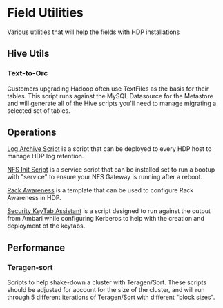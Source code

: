 # Field Utilities

Various utilities that will help the fields with HDP installations

## Hive Utils

### Text-to-Orc

Customers upgrading Hadoop often use TextFiles as the basis for their tables.  This script runs against the MySQL Datasource for the Metastore and will generate all of the Hive scripts you'll need to manage migrating a selected set of tables.

## Operations

[Log Archive Script](operations/hdp-log-archive.sh) is a script that can be deployed to every HDP host to manage HDP log retention.

[NFS Init Script](operations/hdp-nfs3) is a service script that can be installed set to run a bootup with "service" to ensure your NFS Gateway is running after a reboot.

[Rack Awareness](operations/rack) is a template that can be used to configure Rack Awareness in HDP.

[Security KeyTab Assistant](operations/security) is a script designed to run against the output from Ambari while configuring Kerberos to help with the creation and deployment of the keytabs.

## Performance

### Teragen-sort

Scripts to help shake-down a cluster with Teragen/Sort.  These scripts should be adjusted for account for the size of the cluster, and will run through 5 different iterations of Teragen/Sort with different "block sizes".